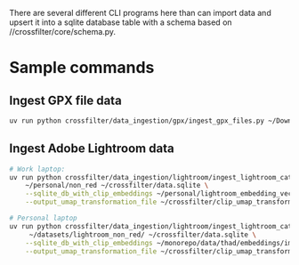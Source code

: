 There are several different CLI programs here than can import data and upsert it into a sqlite database table
with a schema based on //crossfilter/core/schema.py.

# Sample commands

## Ingest GPX file data
```sh
uv run python crossfilter/data_ingestion/gpx/ingest_gpx_files.py ~/Downloads ~/crossfilter/data.sqlite
```

## Ingest Adobe Lightroom data
```sh
# Work laptop:
uv run python crossfilter/data_ingestion/lightroom/ingest_lightroom_catalogs.py \
    ~/personal/non_red ~/crossfilter/data.sqlite \
    --sqlite_db_with_clip_embeddings ~/personal/lightroom_embedding_vectors.sqlite \
    --output_umap_transformation_file ~/crossfilter/clip_umap_transformation.pickle

# Personal laptop
uv run python crossfilter/data_ingestion/lightroom/ingest_lightroom_catalogs.py \
     ~/datasets/lightroom_non_red/ ~/crossfilter/data.sqlite \
    --sqlite_db_with_clip_embeddings ~/monorepo/data/thad/embeddings/images.sqlite \
    --output_umap_transformation_file ~/crossfilter/clip_umap_transformation.pickle

```
